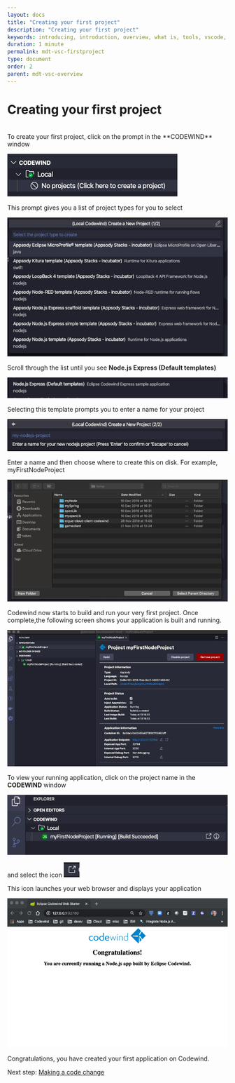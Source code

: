 ```yaml
---
layout: docs
title: "Creating your first project"
description: "Creating your first project"
keywords: introducing, introduction, overview, what is, tools, vscode, visual, studio, code, java, microprofile, spring, node, nodejs, node.js, javascript, Codewind for VS Code, tools, view, debug, integrate, open a shell session, toggle auto build, manually build, scope VS Code workspace, disable, enable, delete
duration: 1 minute
permalink: mdt-vsc-firstproject
type: document
order: 2
parent: mdt-vsc-overview
---
```

# Creating your first project
<br/>
To create your first project, click on the prompt in the **CODEWIND** window

![](dist/images/createproject.png)

This prompt gives you a list of project types for you to select 

![](dist/images/listtemplates.png)

Scroll through the list until you see **Node.js Express (Default templates)**

![](dist/images/nodetemplate.png)

Selecting this template prompts you to enter a name for your project

![](dist/images/projectname.png)

Enter a name and then choose where to create this on disk. For example, myFirstNodeProject

![](dist/images/projloc.png)

Codewind now starts to build and run your very first project. Once complete,the following screen shows your application is built and running.

![](dist/images/allbuilt.png)

To view your running application, click on the project name in the **CODEWIND** window 

![](dist/images/launch.png)

and select the icon
![](dist/images/launchicon.png)

This icon launches your web browser and displays your application

![](dist/images/runningapp.png)

Congratulations, you have created your first application on Codewind.

Next step: [Making a code change](vsc-codechange.html)


